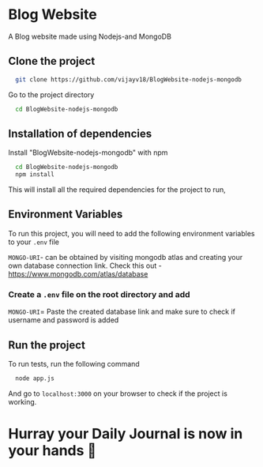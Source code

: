 # Blog Website

A Blog website made using Nodejs-and MongoDB

## Clone the project

```bash
  git clone https://github.com/vijayv18/BlogWebsite-nodejs-mongodb
```

Go to the project directory

```bash
  cd BlogWebsite-nodejs-mongodb
```

## Installation of dependencies

Install "BlogWebsite-nodejs-mongodb" with npm

```bash
  cd BlogWebsite-nodejs-mongodb
  npm install 
```
This will install all the required dependencies for the project to run,    
## Environment Variables

To run this project, you will need to add the following environment variables to your `.env` file
 

`MONGO-URI`- can be obtained by visiting mongodb atlas and creating your own database connection link. Check this out - https://www.mongodb.com/atlas/database

### Create a `.env` file on the root directory and add 

`MONGO-URI`= Paste the created database link and make sure to check if username and password is added

## Run the project

To run tests, run the following command

```bash
  node app.js
```

And go to `localhost:3000` on your browser to check if the project is working.

# Hurray your Daily Journal is now in your hands 🚀
